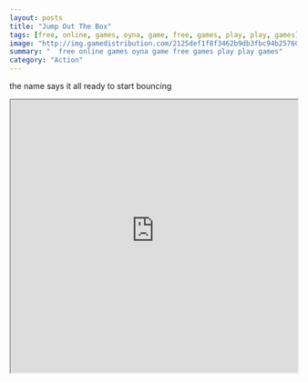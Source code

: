 ```yaml
---
layout: posts
title: "Jump Out The Box"
tags: [free, online, games, oyna, game, free, games, play, play, games]
image: "http://img.gamedistribution.com/2125def1f8f3462b9db3fbc94b25760a.jpg"
summary: "  free online games oyna game free games play play games"
category: "Action"
---
```


the name says it all ready to start bouncing

<iframe width="100%" height="480px;" src="http://flash.gamedistribution.com?game=2125def1f8f3462b9db3fbc94b25760a"></iframe>